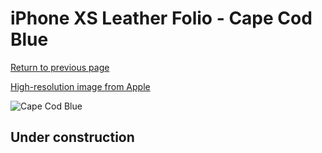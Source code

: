 # iPhone XS Leather Folio - Cape Cod Blue

[Return to previous page](/iphone_x)

[High-resolution image from Apple](https://store.storeimages.cdn-apple.com/8756/as-images.apple.com/is/MRX02?wid=4500&hei=4500&fmt=png)

<div style="width: 500px"><img src="/everyphone/MRX02.png" alt="Cape Cod Blue"></div>

## Under construction
